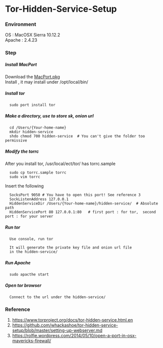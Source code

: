 # Tor-Hidden-Service-Setup

### Environment
OS : MacOSX Sierra 10.12.2 <br>
Apache : 2.4.23

### Step
##### Install MacPort
  Download the [MacPort.pkg](https://github.com/macports/macports-base/releases/download/v2.4.0/MacPorts-2.4.0-10.12-Sierra.pkg)<br>
  Install , it may install under /opt/local/bin/

##### Install tor
```
  sudo port install tor
```

##### Make a directory, use to store sk, onion url
```
  cd /Users/{Your-home-name}
  mkdir hidden-service
  shdo chmod 700 hidden-service  # You can't give the folder too permissive
```
##### Modify the torrc

  After you install tor, /usr/local/ect/tor/ has torrc.sample
```
  sudo cp torrc.sample torrc
  sudo vim torrc
```
  Insert the following
```
  SocksPort 9050 # You have to open this port! See reference 3
  SockListenAddress 127.0.0.1
  HiddenServiceDir /Users/{Your-home-name}/hidden-service/  # Absolute path
  HiddenServicePort 80 127.0.0.1:80   # first port : for tor,  second port : for your server
```
##### Run tor
``` 
  Use console, run tor
  
  It will generate the private key file and onion url file
  in the hidden-service/
```
##### Run Apache
```
  sudo apacthe start
```

##### Open tor browser
```
  Connect to the url under the hidden-service/
```

### Reference
1. https://www.torproject.org/docs/tor-hidden-service.html.en
2. https://github.com/whackashoe/tor-hidden-service-setup/blob/master/setting-up-webserver.md
3. https://rolfje.wordpress.com/2014/05/10/open-a-port-in-osx-mavericks-firewall/
